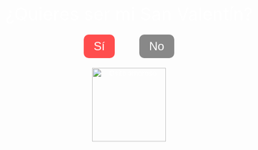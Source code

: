 <!DOCTYPE html>
<html lang="es">
<head>
  <meta charset="UTF-8">
  <meta name="viewport" content="width=device-width, initial-scale=1">
  <title>San Valentín Especial</title>
  <style>
    /* Cada pantalla ocupa toda la ventana */
    .screen {
      display: none;
      width: 100vw;
      height: 100vh;
      position: absolute;
      top: 0;
      left: 0;
    }
    /* Pantalla 1: Pregunta inicial */
    #screen1 {
      display: block; /* Visible inicialmente */
      background: url('https://images.pexels.com/photos/3755765/pexels-photo-3755765.jpeg?auto=compress&cs=tinysrgb&dpr=2&h=750&w=1260') no-repeat center center;
      background-size: cover;
      text-align: center;
      color: white;
    }
    #screen1 .question {
      font-size: 36px;
      margin-top: 30%;
    }
    #screen1 .buttons {
      margin-top: 20px;
      display: flex;
      justify-content: center;
      gap: 50px;
    }
    #screen1 button {
      font-size: 24px;
      padding: 10px 20px;
      border: none;
      border-radius: 10px;
      cursor: pointer;
    }
    #screen1 button#si {
      background-color: #ff4d4d;
      color: white;
    }
    #screen1 button#no {
      background-color: #888;
      color: white;
    }
    #screen1 .teddy {
      margin-top: 20px;
      width: 150px;
    }
    /* Pantalla 2: Gatito, frases y corazones flotantes */
    #screen2 {
      background: #ffe6e6;
      text-align: center;
      padding-top: 30px;
      color: #b30000;
    }
    #screen2 .kitten {
      width: 200px;
    }
    #screen2 .love-phrases {
      font-size: 24px;
      margin: 20px;
    }
    .heart {
      position: absolute;
      font-size: 24px;
      animation: float 4s linear infinite;
    }
    @keyframes float {
      0% { transform: translateY(100vh); opacity: 1; }
      100% { transform: translateY(-10vh); opacity: 0; }
    }
    /* Pantalla 3: Rompecabezas */
    #screen3 {
      background: #fff;
      text-align: center;
      padding-top: 20px;
    }
    #puzzle-board {
      margin: auto;
      display: grid;
      grid-template-columns: repeat(3, 100px);
      grid-gap: 5px;
      width: 310px;
      height: 310px;
      border: 2px solid #b30000;
      padding: 5px;
      background-color: #fff;
    }
    .puzzle-cell {
      width: 100px;
      height: 100px;
      border: 1px dashed #ccc;
    }
    #puzzle-pieces {
      margin: 20px auto;
      width: 320px;
      display: flex;
      flex-wrap: wrap;
      gap: 10px;
      justify-content: center;
    }
    .puzzle-piece {
      width: 100px;
      height: 100px;
      border: 1px solid #b30000;
      cursor: grab;
      background-image: url('https://raw.githubusercontent.com/Alexiscj23/San-valentines/refs/heads/main/IMG_20190812_212839.jpg');
      background-size: 300px 300px;
    }
    /* Pantalla 4: Libro interactivo (Slider) */
    #screen4 {
      background: #ffe6e6;
      text-align: center;
      padding: 20px;
      color: #b30000;
    }
    .slider {
      position: relative;
      width: 80%;
      max-width: 600px;
      margin: 0 auto;
      overflow: hidden;
    }
    .slides {
      display: flex;
      transition: transform 0.5s ease-in-out;
    }
    .slide {
      min-width: 100%;
      box-sizing: border-box;
      padding: 20px;
    }
    .slide img {
      width: 100%;
      max-height: 300px;
      object-fit: cover;
      border: 2px solid #b30000;
      border-radius: 10px;
    }
    .slide .caption {
      font-size: 20px;
      margin-top: 10px;
    }
    .slider-controls {
      margin-top: 10px;
    }
    .slider-controls button {
      padding: 10px 20px;
      font-size: 18px;
      border: none;
      background-color: #ff4d4d;
      color: white;
      border-radius: 5px;
      cursor: pointer;
      margin: 0 10px;
    }
  </style>
</head>
<body>
  <!-- Pantalla 1: Pregunta Inicial -->
  <div id="screen1" class="screen">
    <div class="question">¿Quieres ser mi San Valentín?</div>
    <div class="buttons">
      <button id="si" onclick="goToScreen2()">Sí</button>
      <button id="no" onclick="alert('Oh, qué pena!')">No</button>
    </div>
    <img class="teddy" src="https://media.giphy.com/media/10LKovKon8DENq/giphy.gif" alt="Osito amoroso">
  </div>

  <!-- Pantalla 2: Gatito, Frases y Corazones -->
  <div id="screen2" class="screen">
    <img class="kitten" src="https://media.giphy.com/media/9o6wJbQ0Vb5U0/giphy.gif" alt="Gatito dando besos">
    <div class="love-phrases">
      "Tu amor me llena de alegría"<br>
      "Eres mi sol en los días grises"<br>
      "Cada beso tuyo es un regalo"
    </div>
    <button onclick="goToScreen3()" style="font-size:24px; padding:10px 20px; border:none; border-radius:10px; background-color:#ff4d4d; color:white; cursor:pointer;">Continuar</button>
  </div>

  <!-- Pantalla 3: Rompecabezas -->
  <div id="screen3" class="screen">
    <h2>Arma el rompecabezas</h2>
    <p>Arrastra y suelta las piezas para formar la imagen.</p>
    <div id="puzzle-board"></div>
    <div id="puzzle-pieces"></div>
    <p id="puzzle-message"></p>
    <button onclick="checkPuzzle()" style="font-size:24px; padding:10px 20px; border:none; border-radius:10px; background-color:#ff4d4d; color:white; cursor:pointer;">Verificar rompecabezas</button>
  </div>

  <!-- Pantalla 4: Libro Interactivo (Slider) con espacios extra y video -->
  <div id="screen4" class="screen">
    <h2>Recuerdos de Amor</h2>
    <div class="slider">
      <div class="slides">
        <!-- Slide 1 -->
        <div class="slide">
          <img src="https://github.com/tuusuario/tu-repositorio/raw/main/foto1.jpg" alt="Foto 1">
          <div class="caption">Frase de amor 1</div>
        </div>
        <!-- Slide 2 -->
        <div class="slide">
          <img src="https://github.com/tuusuario/tu-repositorio/raw/main/foto2.jpg" alt="Foto 2">
          <div class="caption">Frase de amor 2</div>
        </div>
        <!-- Slide 3 -->
        <div class="slide">
          <img src="https://github.com/tuusuario/tu-repositorio/raw/main/foto3.jpg" alt="Foto 3">
          <div class="caption">Frase de amor 3</div>
        </div>
        <!-- Slide 4 -->
        <div class="slide">
          <img src="https://github.com/tuusuario/tu-repositorio/raw/main/foto4.jpg" alt="Foto 4">
          <div class="caption">Frase de amor 4</div>
        </div>
        <!-- Slide 5 -->
        <div class="slide">
          <img src="https://github.com/tuusuario/tu-repositorio/raw/main/foto5.jpg" alt="Foto 5">
          <div class="caption">Frase de amor 5</div>
        </div>
        <!-- Slide 6: Imagen extra -->
        <div class="slide">
          <img src="https://github.com/tuusuario/tu-repositorio/raw/main/foto6.jpg" alt="Foto 6">
          <div class="caption">Frase de amor 6</div>
        </div>
        <!-- Slide 7: Imagen extra -->
        <div class="slide">
          <img src="https://github.com/tuusuario/tu-repositorio/raw/main/foto7.jpg" alt="Foto 7">
          <div class="caption">Frase de amor 7</div>
        </div>
        <!-- Slide 8: Video -->
        <div class="slide">
          <video width="100%" controls>
            <source src="https://player.vimeo.com/video/1055846561?h=9ffb873278" type="video/mp4">
            Tu navegador no soporta la etiqueta de video.
          </video>
          <div class="caption">Mi video especial de amor</div>
        </div>
      </div>
    </div>
    <div class="slider-controls">
      <button onclick="prevSlide()">Anterior</button>
      <button onclick="nextSlide()">Siguiente</button>
    </div>
  </div>

  <script>
    // Función para mostrar una pantalla y ocultar las demás
    function showScreen(id) {
      document.querySelectorAll('.screen').forEach(function(screen) {
        screen.style.display = 'none';
      });
      document.getElementById(id).style.display = 'block';
    }
    // Navegar de la pantalla 1 a la 2
    function goToScreen2() {
      showScreen('screen2');
      startFloatingHearts();
    }
    // Navegar de la pantalla 2 a la 3
    function goToScreen3() {
      showScreen('screen3');
      setupPuzzle();
    }
    // Navegar de la pantalla 3 a la 4
    function goToScreen4() {
      showScreen('screen4');
    }
    
    // Generar corazones flotantes en la pantalla 2
    function startFloatingHearts() {
      setInterval(function() {
        let heart = document.createElement('div');
        heart.className = 'heart';
        heart.style.left = Math.random() * 100 + 'vw';
        heart.style.animationDuration = (Math.random() * 3 + 2) + 's';
        heart.textContent = '❤️';
        document.body.appendChild(heart);
        setTimeout(function() { heart.remove(); }, 5000);
      }, 500);
    }
    
    /* ========================
       ROMPECABEZAS (Pantalla 3)
       ======================== */
    const rows = 3, cols = 3, pieceWidth = 100, pieceHeight = 100;
    function setupPuzzle() {
      const board = document.getElementById('puzzle-board');
      const piecesContainer = document.getElementById('puzzle-pieces');
      board.innerHTML = '';
      piecesContainer.innerHTML = '';
      let pieces = [];
      // Crear celdas del tablero
      for (let i = 0; i < rows * cols; i++) {
        let cell = document.createElement('div');
        cell.className = 'puzzle-cell';
        cell.dataset.index = i;
        cell.addEventListener('dragover', allowDrop);
        cell.addEventListener('drop', drop);
        board.appendChild(cell);
      }
      // Crear piezas del rompecabezas
      for (let r = 0; r < rows; r++) {
        for (let c = 0; c < cols; c++) {
          let index = r * cols + c;
          let piece = document.createElement('div');
          piece.className = 'puzzle-piece';
          piece.draggable = true;
          piece.dataset.index = index;
          piece.style.backgroundImage = "url('https://raw.githubusercontent.com/Alexiscj23/San-valentines/refs/heads/main/IMG_20190812_212839.jpg')";
          piece.style.backgroundSize = `${cols * pieceWidth}px ${rows * pieceHeight}px`;
          piece.style.backgroundPosition = `-${c * pieceWidth}px -${r * pieceHeight}px`;
          piece.addEventListener('dragstart', dragStart);
          piece.addEventListener('dragend', dragEnd);
          pieces.push(piece);
        }
      }
      pieces = shuffleArray(pieces);
      pieces.forEach(piece => piecesContainer.appendChild(piece));
    }
    function shuffleArray(array) {
      for (let i = array.length - 1; i > 0; i--) {
        const j = Math.floor(Math.random() * (i + 1));
        [array[i], array[j]] = [array[j], array[i]];
      }
      return array;
    }
    let draggedPiece = null;
    function dragStart(e) {
      draggedPiece = this;
      setTimeout(() => { this.style.opacity = '0.5'; }, 0);
    }
    function dragEnd(e) {
      this.style.opacity = '1';
      draggedPiece = null;
    }
    function allowDrop(e) { e.preventDefault(); }
    function drop(e) {
      e.preventDefault();
      if (draggedPiece) {
        if (this.children.length > 0) {
          document.getElementById('puzzle-pieces').appendChild(this.children[0]);
        }
        this.appendChild(draggedPiece);
      }
    }
    function checkPuzzle() {
      let correct = 0;
      document.querySelectorAll('.puzzle-cell').forEach(function(cell) {
        if (cell.children.length > 0 && cell.children[0].dataset.index === cell.dataset.index)
          correct++;
      });
      const msg = document.getElementById('puzzle-message');
      if (correct === rows * cols) {
        msg.textContent = "¡Rompecabezas armado perfectamente!";
        setTimeout(goToScreen4, 2000);
      } else {
        msg.textContent = `Faltan ${rows * cols - correct} piezas correctas.`;
      }
    }
    
    /* ========================
       SLIDER (Pantalla 4)
       ======================== */
    let currentSlide = 0;
    function showSlide(index) {
      const slidesContainer = document.querySelector('.slides');
      const totalSlides = slidesContainer.children.length;
      if (index < 0) currentSlide = totalSlides - 1;
      else if (index >= totalSlides) currentSlide = 0;
      else currentSlide = index;
      slidesContainer.style.transform = `translateX(-${currentSlide * 100}%)`;
    }
    function nextSlide() { showSlide(currentSlide + 1); }
    function prevSlide() { showSlide(currentSlide - 1); }
  </script>
</body>
</html>
